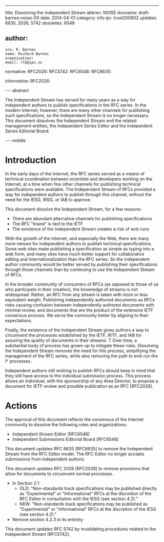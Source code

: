 ---
title: Dissolving the Independent Stream 
abbrev: NOISE
docname: draft-barnes-noise-00
date: 2014-04-01
category: info
ipr: trust200902
updates: 6635, 2026, 5742
obsoletes: 6548

author:
 -
    ins: R. Barnes
    name: Richard Barnes
    organization: 
    email: rlb@ipv.sx

normative:
  RFC2026:
  RFC5742:
  RFC6548:
  RFC6635:

informative:
  RFC2026:

--- abstract

The Independent Stream has served for many years as a way for
independent authors to publish specifications in the RFC series.  In
the modern Internet, however, there are many other channels for
publishing such specifications, so the Independent Stream is no
longer necessary.  This document dissolves the Independent Stream and
the related management entities, the Independent Series Editor and
the Independent Series Editorial Board.

--- middle

# Introduction

In the early days of the Internet, the RFC series served as a means
of technical coordination between scientists and developers working
on the Internet, at a time when few other channels for publishing
technical specifications were available.  The Independent Stream of
RFCs provided a way for independent authors to publish through this
channel, without the need for the IESG, IRSG, or IAB to approve.

This document dissolve the Independent Stream, for a few reasons:

* There are abundant alternative channels for publishing specifications
* The RFC "brand" is tied to the IETF
* The existence of the Independent Stream creates a risk of end-runs

With the growth of the Internet, and especially the Web, there are
many more venues for independent authors to publish technical
specifications.  Some web sites make publishing a specification as
simple as typing into a web form, and many sites have much better
support for collaborative editing and internationalization than the
RFC series.  So the independent author community would be better
served by publishing their specifications through those channels than
by continuing to use the Independent Stream of RFCs.

In the broader community of consumers of RFCs (as opposed to those of
us who participate in their creation), the knowledge of streams is
not widespread.  Rather, an RFC from any stream is taken with more or
less equivalent weight.  Publishing independently authored documents
as RFCs risks causing confusion between independently authored
documents with minimal review, and documents that are the product of
the extensive IETF consensus process.  We serve the community better
by aligning to their expectations.

Finally, the existence of the Independent Stream gives authors a way
to circumvent the processes established by the IETF, IRTF, and IAB
for assuring the quality of documents in their streams.  T Over time,
a substantial body of process has grown up to mitigate these risks.
Dissolving the Independent Stream removes the need for this process,
simplifying the management of the RFC series, while also removing the
path to end-run the I* processes.

Independent authors still wishing to publish RFCs should keep in mind
that they still have access to the individual submission process.  This
process allows an individual, with the sponsorship of any Area Director,
to propose a document for IETF review and possible publication as an RFC
[RFC2026].


# Actions

The approval of this document reflects the consensus of the Internet
community to dissolve the following roles and organizations:

* Independent Stream Editor [RFC6548]
* Independent Submissions Editorial Board [RFC6548]

This document updates RFC 6635 [RFC6635] to remove the
Independent Stream from the RFC Editor model.  The RFC Editor no
longer accepts submissions from independent authors.

This document updates RFC 2026 [RFC2026] to remove provisions that allow for documents to circumvent normal processes.

* In Section 2.1:
  * OLD: "Non-standards track specifications may be published directly as "Experimental" or "Informational" RFCs at the discretion of the RFC Editor in consultation with the IESG (see section 4.2)."
  * NEW: "Non-standards track specifications may be published as "Experimental" or "Informational" RFCs at the discretion of the IESG (see section 4.2)."
* Remove section 4.2.3 in its entirety

This document updates RFC 5742 by invalidating procedures related to the Independent Stream [RFC5742].   

